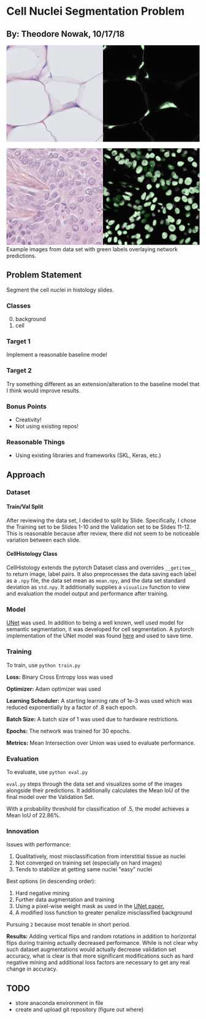 # Cell Nuclei Segmentation Problem
## By: Theodore Nowak, 10/17/18

![Ex. Image 1 with Green Label Overlayed on Predictions](./media/ex1.png)


![Ex. Image 2 with Green Label Overlayed on Predictions](./media/ex2.png)
Example images from data set with green labels overlaying network predictions.

## Problem Statement
Segment the cell nuclei in histology slides.

### Classes
0. background
1. cell

### Target 1
Implement a reasonable baseline model

### Target 2
Try something different as an extension/alteration to the baseline model that
I think would improve results.

### Bonus Points
 - Creativity!
 - Not using existing repos!

### Reasonable Things
 - Using existing libraries and frameworks (SKL, Keras, etc.)

## Approach

### Dataset

#### Train/Val Split

After reviewing the data set, I decided to split by Slide. Specifically, I
chose the Training set to be Slides 1-10 and the Validation set to be Slides
11-12. This is reasonable because after review, there did not seem to be
noticeable variation between each slide.

#### CellHistology Class

CellHistology extends the pytorch Dataset class and overrides `__getitem__` to
return image, label pairs. It also preprocesses the data saving each label as a
`.npy` file, the data set mean as `mean.npy`, and the data set standard
deviation as `std.npy`. It additionally supplies a `visualize` function to
view and evaluation the model output and performance after training.

### Model

[UNet](https://arxiv.org/abs/1505.04597) was used. In addition to being a
well known, well used model for semantic segmentation, it was developed for
cell segmentation. A pytorch implementation of the UNet model was found
 [here]( https://github.com/milesial/Pytorch-UNet) and used to save time.

### Training

To train, use `python train.py`

**Loss:** Binary Cross Entropy loss was used

**Optimizer:** Adam optimizer was used

**Learning Scheduler:** A starting learning rate of 1e-3 was used which was
reduced exponentially by a factor of .8 each epoch.

**Batch Size:** A batch size of 1 was used due to hardware restrictions.

**Epochs:** The network was trained for 30 epochs.

**Metrics:** Mean Intersection over Union was used to evaluate performance.

### Evaluation

To evaluate, use `python eval.py`

`eval.py` steps through the data set and visualizes some of the images alongside
 their predictions. It additionally calculates the Mean IoU of the final model
 over the Validation Set.

 With a probability threshold for classification of .5, the model achieves a
 Mean IoU of 22.86%.

### Innovation

Issues with performance:
1. Qualitatively, most misclassification from interstitial tissue as nuclei
2. Not converged on training set (especially on hard images)
3. Tends to stabilize at getting same nuclei "easy" nuclei

Best options (in descending order):
1. Hard negative mining
2. Further data augmentation and training
3. Using a pixel-wise weight mask as used in the
  [UNet paper.](https://arxiv.org/abs/1505.04597)
4. A modified loss function to greater penalize misclassified background

Pursuing `2` because most tenable in short period.

**Results:** Adding vertical flips and random rotations in addition to
  horizontal flips during training actually decreased performance. While is not
  clear why such dataset augmentations would actually decrease validation set
  accuracy, what is clear is that more significant modifications such as hard
  negative mining and additional loss factors are necessary to get any real
  change in accuracy.

## TODO
* store anaconda environment in file
* create and upload git repository (figure out where)
